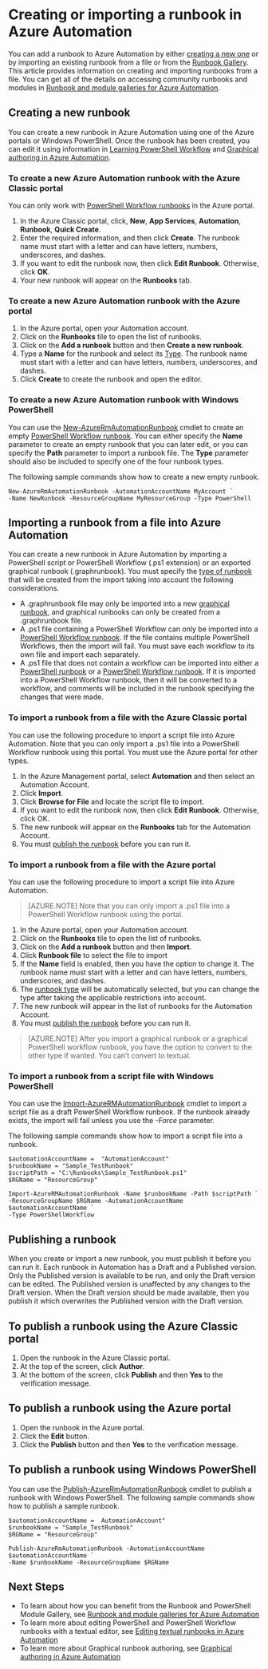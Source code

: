 <properties
    pageTitle="Creating or importing a runbook in Azure Automation"
    description="This article describes how to create a new runbook in Azure Automation or import one from a file."
    services="automation"
    documentationCenter=""
    authors="mgoedtel"
    manager="jwhit"
    editor="tysonn" />
<tags
    ms.service="automation"
    ms.devlang="na"
    ms.topic="article"
    ms.tgt_pltfrm="na"
    ms.workload="infrastructure-services"
    ms.date="09/12/2016"
    ms.author="magoedte;bwren" />

# <a name="creating-or-importing-a-runbook-in-azure-automation"></a>Creating or importing a runbook in Azure Automation

You can add a runbook to Azure Automation by either [creating a new one](#creating-a-new-runbook) or by importing an existing runbook from a file or from the [Runbook Gallery](automation-runbook-gallery.md). This article provides information on creating and importing runbooks from a file.  You can get all of the details on accessing community runbooks and modules in [Runbook and module galleries for Azure Automation](automation-runbook-gallery.md).

## <a name="creating-a-new-runbook"></a>Creating a new runbook

You can create a new runbook in Azure Automation using one of the Azure portals or Windows PowerShell. Once the runbook has been created, you can edit it using information in [Learning PowerShell Workflow](automation-powershell-workflow.md) and [Graphical authoring in Azure Automation](automation-graphical-authoring-intro.md).

### <a name="to-create-a-new-azure-automation-runbook-with-the-azure-classic-portal"></a>To create a new Azure Automation runbook with the Azure Classic portal

You can only work with [PowerShell Workflow runbooks](automation-runbook-types.md#powershell-workflow-runbooks) in the Azure portal.

1. In the Azure Classic portal, click, **New**, **App Services**, **Automation**, **Runbook**, **Quick Create**.
2. Enter the required information, and then click **Create**. The runbook name must start with a letter and can have letters, numbers, underscores, and dashes.
3. If you want to edit the runbook now, then click **Edit Runbook**. Otherwise, click **OK**.
4. Your new runbook will appear on the **Runbooks** tab.


### <a name="to-create-a-new-azure-automation-runbook-with-the-azure-portal"></a>To create a new Azure Automation runbook with the Azure portal

1. In the Azure portal, open your Automation account.
2. Click on the **Runbooks** tile to open the list of runbooks.
3. Click on the **Add a runbook** button and then **Create a new runbook**.
2. Type a **Name** for the runbook and select its [Type](automation-runbook-types.md). The runbook name must start with a letter and can have letters, numbers, underscores, and dashes.
3. Click **Create** to create the runbook and open the editor.


### <a name="to-create-a-new-azure-automation-runbook-with-windows-powershell"></a>To create a new Azure Automation runbook with Windows PowerShell

You can use the [New-AzureRmAutomationRunbook](https://msdn.microsoft.com/library/mt619376.aspx) cmdlet to create an empty [PowerShell Workflow runbook](automation-runbook-types.md#powershell-workflow-runbooks). You can either specify the **Name** parameter to create an empty runbook that you can later edit, or you can specify the **Path** parameter to import a runbook file. The **Type** parameter should also be included to specify one of the four runbook types.

The following sample commands show how to create a new empty runbook.

    New-AzureRmAutomationRunbook -AutomationAccountName MyAccount `
    -Name NewRunbook -ResourceGroupName MyResourceGroup -Type PowerShell

## <a name="importing-a-runbook-from-a-file-into-azure-automation"></a>Importing a runbook from a file into Azure Automation

You can create a new runbook in Azure Automation by importing a PowerShell script or PowerShell Workflow (.ps1 extension) or an exported graphical runbook (.graphrunbook).  You must specify the [type of runbook](automation-runbook-types.md) that will be created from the import taking into account the following considerations.

- A .graphrunbook file may only be imported into a new [graphical runbook](automation-runbook-types.md#graphical-runbooks), and graphical runbooks can only be created from a .graphrunbook file.
- A .ps1 file containing a PowerShell Workflow can only be imported into a [PowerShell Workflow runbook](automation-runbook-types.md#powershell-workflow-runbooks).  If the file contains multiple PowerShell Workflows, then the import will fail. You must save each workflow to its own file and import each separately.
- A .ps1 file that does not contain a workflow can be imported into either a [PowerShell runbook](automation-runbook-types.md#powershell-runbooks) or a [PowerShell Workflow runbook](automation-runbook-types.md#powershell-workflow-runbooks).  If it is imported into a PowerShell Workflow runbook, then it will be converted to a workflow, and comments will be included in the runbook specifying the changes that were made.

### <a name="to-import-a-runbook-from-a-file-with-the-azure-classic-portal"></a>To import a runbook from a file with the Azure Classic portal
You can use the following procedure to import a script file into Azure Automation.  Note that you can only import a .ps1 file into a PowerShell Workflow runbook using this portal.  You must use the Azure portal for other types.

1. In the Azure Management portal, select **Automation** and then select an Automation Account.
2. Click **Import**.
3. Click **Browse for File** and locate the script file to import.
4. If you want to edit the runbook now, then click **Edit Runbook**. Otherwise, click OK.
5. The new runbook will appear on the **Runbooks** tab for the Automation Account.
6. You must [publish the runbook](#publishing-a-runbook) before you can run it.


### <a name="to-import-a-runbook-from-a-file-with-the-azure-portal"></a>To import a runbook from a file with the Azure portal
You can use the following procedure to import a script file into Azure Automation.  

>[AZURE.NOTE] Note that you can only import a .ps1 file into a PowerShell Workflow runbook using the portal.

1. In the Azure portal, open your Automation account.
2. Click on the **Runbooks** tile to open the list of runbooks.
3. Click on the **Add a runbook** button and then **Import**.
4. Click **Runbook file** to select the file to import
2. If the **Name** field is enabled, then you have the option to change it.  The runbook name must start with a letter and can have letters, numbers, underscores, and dashes.
3. The [runbook type](automation-runbook-types.md) will be automatically selected, but you can change the type after taking the applicable restrictions into account. 
3. The new runbook will appear in the list of runbooks for the Automation Account.
4. You must [publish the runbook](#publishing-a-runbook) before you can run it.

>[AZURE.NOTE] After you import a graphical runbook or a graphical PowerShell workflow runbook, you have the option to convert to the other type if wanted. You can’t convert to textual.

### <a name="to-import-a-runbook-from-a-script-file-with-windows-powershell"></a>To import a runbook from a script file with Windows PowerShell

You can use the [Import-AzureRMAutomationRunbook](https://msdn.microsoft.com/library/mt603735.aspx) cmdlet to import a script file as a draft PowerShell Workflow runbook. If the runbook already exists, the import will fail unless you use the *-Force* parameter. 

The following sample commands show how to import a script file into a runbook.

    $automationAccountName =  "AutomationAccount"
    $runbookName = "Sample_TestRunbook"
    $scriptPath = "C:\Runbooks\Sample_TestRunbook.ps1"
    $RGName = "ResourceGroup"

    Import-AzureRMAutomationRunbook -Name $runbookName -Path $scriptPath `
    -ResourceGroupName $RGName -AutomationAccountName $automationAccountName `
    -Type PowerShellWorkflow 


## <a name="publishing-a-runbook"></a>Publishing a runbook

When you create or import a new runbook, you must publish it before you can run it.  Each runbook in Automation has a Draft and a Published version. Only the Published version is available to be run, and only the Draft version can be edited. The Published version is unaffected by any changes to the Draft version. When the Draft version should be made available, then you publish it which overwrites the Published version with the Draft version.

## <a name="to-publish-a-runbook-using-the-azure-classic-portal"></a>To publish a runbook using the Azure Classic portal

1. Open the runbook in the Azure Classic portal.
1. At the top of the screen, click **Author**.
1. At the bottom of the screen, click **Publish** and then **Yes** to the verification message.

## <a name="to-publish-a-runbook-using-the-azure-portal"></a>To publish a runbook using the Azure portal

1. Open the runbook in the Azure portal.
1. Click the **Edit** button.
1. Click the **Publish** button and then **Yes** to the verification message.


## <a name="to-publish-a-runbook-using-windows-powershell"></a>To publish a runbook using Windows PowerShell

You can use the [Publish-AzureRmAutomationRunbook](https://msdn.microsoft.com/library/mt603705.aspx) cmdlet to publish a runbook with Windows PowerShell. The following sample commands show how to publish a sample runbook.

    $automationAccountName =  AutomationAccount"
    $runbookName = "Sample_TestRunbook"
    $RGName = "ResourceGroup"

    Publish-AzureRmAutomationRunbook -AutomationAccountName $automationAccountName `
    -Name $runbookName -ResourceGroupName $RGName


## <a name="next-steps"></a>Next Steps
- To learn about how you can benefit from the Runbook and PowerShell Module Gallery, see  [Runbook and module galleries for Azure Automation](automation-runbook-gallery.md)
- To learn more about editing PowerShell and PowerShell Workflow runbooks with a textual editor, see [Editing textual runbooks in Azure Automation](automation-edit-textual-runbook.md)
- To learn more about Graphical runbook authoring, see [Graphical authoring in Azure Automation](automation-graphical-authoring-intro.md)
